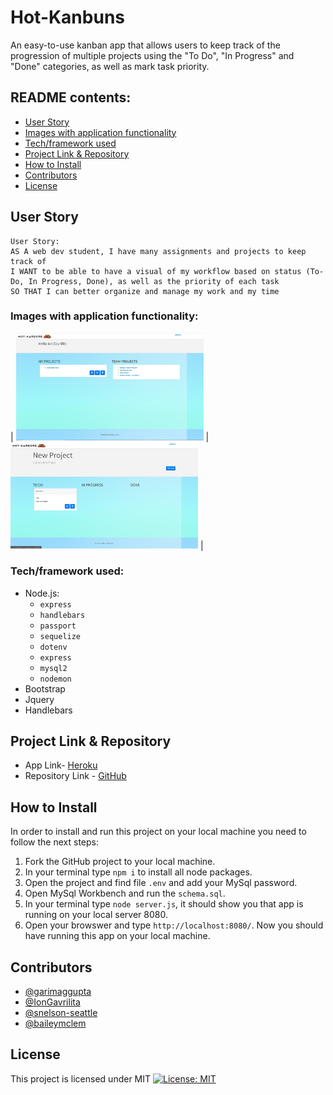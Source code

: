 # Hot-Kanbuns
An easy-to-use  kanban app that allows users to keep track of the progression of multiple projects using the "To Do", "In Progress" and "Done" categories, as well as mark task priority.
## README contents:

* [User Story](#User-Story)
* [Images with application functionality](#Images-with-application-functionality)
* [Tech/framework used](#Tech/framework-used)
* [Project Link & Repository](#Project-Link-&-Repository)
* [How to Install](#How-to-Install)
* [Contributors](#Contributors)
* [License](#License)

## User Story
```
User Story:
AS A web dev student, I have many assignments and projects to keep track of
I WANT to be able to have a visual of my workflow based on status (To-Do, In Progress, Done), as well as the priority of each task
SO THAT I can better organize and manage my work and my time
```
### Images with application functionality:
| <img src="public/images/project.png" width="300"> | <img src="public/images/task.png" width="300"> |

### Tech/framework used:
* Node.js:
    * `express`
    * `handlebars`
    * `passport`
    * `sequelize`
    * `dotenv`
    * `express`
    * `mysql2`
    * `nodemon`
* Bootstrap
* Jquery
* Handlebars
    

## Project Link & Repository
- App Link- [Heroku](https://hotkanbuns.herokuapp.com/)
- Repository Link - [GitHub](https://github.com/UW-BCS-TEAM/Hot-KanBuns/)

## How to Install
In order to install and run this project on your local machine you need to follow the next steps:
1) Fork the GitHub project to your local machine.
2) In your terminal type `npm i` to install all node packages.
3) Open the project and find file `.env` and add your MySql password.
4) Open MySql Workbench and run the `schema.sql`.
5) In your terminal type `node server.js`, it should show you that app is running on your local server 8080.
6) Open your browswer and type `http://localhost:8080/`.
Now you should have running this app on your local machine.

## Contributors
* [@garimaggupta](https://github.com/garimaggupta)
* [@IonGavrilita](https://github.com/IonGavrilita)
* [@snelson-seattle](https://github.com/snelson-seattle)
* [@baileymclem](https://github.com/baileymclem)

## License
This project is licensed under MIT
[![License: MIT](https://img.shields.io/badge/License-MIT-yellow.svg)](https://opensource.org/licenses/MIT)
